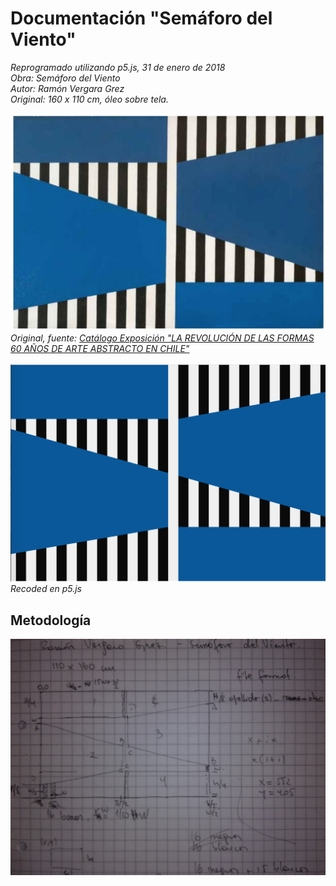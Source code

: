 # Documentación "Semáforo del Viento"
*Reprogramado utilizando p5.js, 31 de enero de 2018*<br>
*Obra: Semáforo del Viento*<br>
*Autor: Ramón Vergara Grez*<br>
*Original: 160 x 110 cm, óleo sobre tela.*<br>

![](https://github.com/guillemontecinos/recode/blob/master/vergara_grez-semaforo-del-viento/documentation/semaforo_del_viento_original.png)
*Original, fuente:* [*Catálogo Exposición "LA REVOLUCIÓN DE LAS FORMAS 
60 AÑOS DE ARTE ABSTRACTO EN CHILE"*](http://www.ccplm.cl/sitio/catalogola-revolucion-de-las-formas/)
<br><br>
![](https://github.com/guillemontecinos/recode/blob/master/vergara_grez-semaforo-del-viento/documentation/semaforo_del_viento_recoded.png)
*Recoded en p5.js*

## Metodología
![](https://github.com/guillemontecinos/recode/blob/master/vergara_grez-semaforo-del-viento/documentation/docu_semaforo_viento.jpg)
